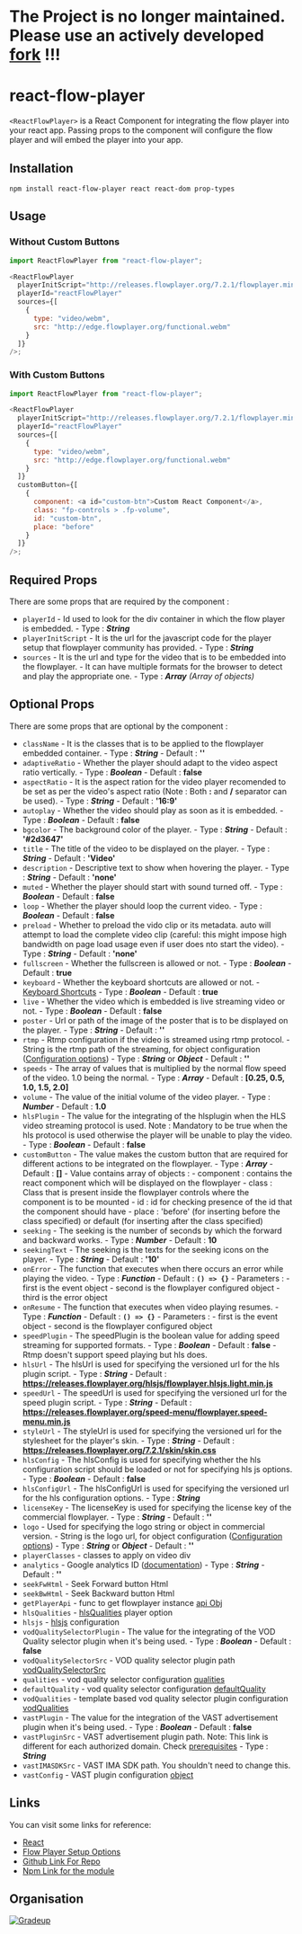 
# The Project is no longer maintained. Please use an actively developed [fork](https://github.com/gradeup/react-flow-player/network/members) !!!
 

# react-flow-player

`<ReactFlowPlayer>` is a React Component for integrating the flow player into your react app. Passing props to the component will configure the flow player and will embed the player into your app.

## Installation

```shell
npm install react-flow-player react react-dom prop-types
```

## Usage

### Without Custom Buttons

```javascript
import ReactFlowPlayer from "react-flow-player";

<ReactFlowPlayer
  playerInitScript="http://releases.flowplayer.org/7.2.1/flowplayer.min.js"
  playerId="reactFlowPlayer"
  sources={[
    {
      type: "video/webm",
      src: "http://edge.flowplayer.org/functional.webm"
    }
  ]}
/>;
```

### With Custom Buttons

```javascript
import ReactFlowPlayer from "react-flow-player";

<ReactFlowPlayer
  playerInitScript="http://releases.flowplayer.org/7.2.1/flowplayer.min.js"
  playerId="reactFlowPlayer"
  sources={[
    {
      type: "video/webm",
      src: "http://edge.flowplayer.org/functional.webm"
    }
  ]}
  customButton={[
    {
      component: <a id="custom-btn">Custom React Component</a>,
      class: "fp-controls > .fp-volume",
      id: "custom-btn",
      place: "before"
    }
  ]}
/>;
```

## Required Props

There are some props that are required by the component :

- `playerId` - Id used to look for the div container in which the flow player is embedded. - Type : **_String_**
- `playerInitScript` - It is the url for the javascript code for the player setup that flowplayer community has provided. - Type : **_String_**
- `sources` - It is the url and type for the video that is to be embedded into the flowplayer. - It can have multiple formats for the browser to detect and play the appropriate one. - Type : **_Array_** _(Array of objects)_

## Optional Props

There are some props that are optional by the component :

- `className` - It is the classes that is to be applied to the flowplayer embedded container. - Type : **_String_** - Default : **''**
- `adaptiveRatio` - Whether the player should adapt to the video aspect ratio vertically. - Type : **_Boolean_** - Default : **false**
- `aspectRatio` - It is the aspect ration for the video player recomended to be set as per the video's aspect ratio (Note : Both **:** and **/** separator can be used). - Type : **_String_** - Default : **'16:9'**
- `autoplay` - Whether the video should play as soon as it is embedded. - Type : **_Boolean_** - Default : **false**
- `bgcolor` - The background color of the player. - Type : **_String_** - Default : **'#2d3647'**
- `title` - The title of the video to be displayed on the player. - Type : **_String_** - Default : **'Video'**
- `description` - Descriptive text to show when hovering the player. - Type : **_String_** - Default : **'none'**
- `muted` - Whether the player should start with sound turned off. - Type : **_Boolean_** - Default : **false**
- `loop` - Whether the player should loop the current video. - Type : **_Boolean_** - Default : **false**
- `preload` - Whether to preload the vido clip or its metadata. auto will attempt to load the complete video clip (careful: this might impose high bandwidth on page load usage even if user does nto start the video). - Type : **_String_** - Default : **'none'**
- `fullscreen` - Whether the fullscreen is allowed or not. - Type : **_Boolean_** - Default : **true**
- `keyboard` - Whether the keyboard shortcuts are allowed or not. - [Keyboard Shortcuts](https://flowplayer.com/docs/player/setup#keyboard) - Type : **_Boolean_** - Default : **true**
- `live` - Whether the video which is embedded is live streaming video or not. - Type : **_Boolean_** - Default : **false**
- `poster` - Url or path of the image of the poster that is to be displayed on the player. - Type : **_String_** - Default : **''**
- `rtmp` - Rtmp configuration if the video is streamed using rtmp protocol. - String is the rtmp path of the streaming, for object configuration ([Configuration options](https://flowplayer.com/docs/player/setup#rtmp-options)) - Type : **_String_** or **_Object_** - Default : **''**
- `speeds` - The array of values that is multiplied by the normal flow speed of the video. 1.0 being the normal. - Type : **_Array_** - Default : **[0.25, 0.5, 1.0, 1.5, 2.0]**
- `volume` - The value of the initial volume of the video player. - Type : **_Number_** - Default : **1.0**
- `hlsPlugin` - The value for the integrating of the hlsplugin when the HLS video streaming protocol is used. Note : Mandatory to be true when the hls protocol is used otherwise the player will be unable to play the video. - Type : **_Boolean_** - Default : **false**
- `customButton` - The value makes the custom button that are required for different actions to be integrated on the flowplayer. - Type : **_Array_** - Default : **[]** - Value contains array of objects : - component : contains the react component which will be displayed on the flowplayer - class : Class that is present inside the flowplayer controls where the component is to be mounted - id : id for checking presence of the id that the component should have - place : 'before' (for inserting before the class specified) or default (for inserting after the class specified)
- `seeking` - The seeking is the number of seconds by which the forward and backward works. - Type : **_Number_** - Default : **10**
- `seekingText` - The seeking is the texts for the seeking icons on the player. - Type : **_String_** - Default : **'10'**
- `onError` - The function that executes when there occurs an error while playing the video. - Type : **_Function_** - Default : **`() => {}`** - Parameters : - first is the event object - second is the flowplayer configured object - third is the error object
- `onResume` - The function that executes when video playing resumes. - Type : **_Function_** - Default : **`() => {}`** - Parameters : - first is the event object - second is the flowplayer configured object
- `speedPlugin` - The speedPlugin is the boolean value for adding speed streaming for supported formats. - Type : **_Boolean_** - Default : **false** - Rtmp doesn't support speed playing but hls does.
- `hlsUrl` - The hlsUrl is used for specifying the versioned url for the hls plugin script. - Type : **_String_** - Default : **https://releases.flowplayer.org/hlsjs/flowplayer.hlsjs.light.min.js**
- `speedUrl` - The speedUrl is used for specifying the versioned url for the speed plugin script. - Type : **_String_** - Default : **https://releases.flowplayer.org/speed-menu/flowplayer.speed-menu.min.js**
- `styleUrl` - The styleUrl is used for specifying the versioned url for the stylesheet for the player's skin. - Type : **_String_** - Default : **https://releases.flowplayer.org/7.2.1/skin/skin.css**
- `hlsConfig` - The hlsConfig is used for specifying whether the hls configuration script should be loaded or not for specifying hls js options. - Type : **_Boolean_** - Default : **false**
- `hlsConfigUrl` - The hlsConfigUrl is used for specifying the versioned url for the hls configuration options. - Type : **_String_**
- `licenseKey` - The licenseKey is used for specifying the license key of the commercial flowplayer. - Type : **_String_** - Default : **''**
- `logo` - Used for specifying the logo string or object in commercial version. - String is the logo url, for object configuration ([Configuration options](https://flowplayer.com/docs/player/setup#logo-options)) - Type : **_String_** or **_Object_** - Default : **''**
- `playerClasses` - classes to apply on video div
- `analytics` - Google analytics ID ([documentation](https://flowplayer.com/docs/player/analytics)) - Type : **_String_** - Default : **''**
- `seekFwHtml` - Seek Forward button Html
- `seekBwHtml` - Seek Backward button Html
- `getPlayerApi` - func to get flowplayer instance [api Obj](https://flowplayer.com/docs/player/api)
- `hlsQualities` - [hlsQualities](https://flowplayer.com/docs/player/plugins#hlsjs) player option
- `hlsjs` - [hlsjs](https://flowplayer.com/docs/player/setup#hls.js-configuration) configuration
- `vodQualitySelectorPlugin` - The value for the integrating of the VOD Quality selector plugin when it's being used. - Type : **_Boolean_** - Default : **false**
- `vodQualitySelectorSrc` - VOD quality selector plugin path [vodQualitySelectorSrc](https://flowplayer.com/docs/player/plugins.html#vod-quality-selector)
- `qualities` - vod quality selector configuration [qualities](https://flowplayer.com/docs/player/plugins.html#vod-quality-selector-configuration)
- `defaultQuality` - vod quality selector configuration [defaultQuality](https://flowplayer.com/docs/player/plugins.html#vod-quality-selector-configuration)
- `vodQualities` - template based vod quality selector plugin configuration [vodQualities](http://demos.flowplayer.org/scripting/qsel.html)
- `vastPlugin` - The value for the integration of the VAST advertisement plugin when it's being used. - Type : **_Boolean_** - Default : **false**
- `vastPluginSrc` - VAST advertisement plugin path. Note: This link is different for each authorized domain. Check [prerequisites](https://flowplayer.com/docs/player/vast#prerequisites) - Type : **_String_**
- `vastIMASDKSrc` - VAST IMA SDK path. You shouldn't need to change this.
- `vastConfig` - VAST plugin configuration [object](https://flowplayer.com/docs/player/vast#configuration-options)

## Links

You can visit some links for reference:

- [React](https://reactjs.org/)
- [Flow Player Setup Options](https://flowplayer.com/docs/player/setup)
- [Github Link For Repo](https://github.com/gradeup/react-flow-player)
- [Npm Link for the module](https://www.npmjs.com/package/react-flow-player)

## Organisation

[![Gradeup](https://gs-post-images.grdp.co/2017/2/img1486706448140-41-rs-high-webp.png)](https://gradeup.co)
